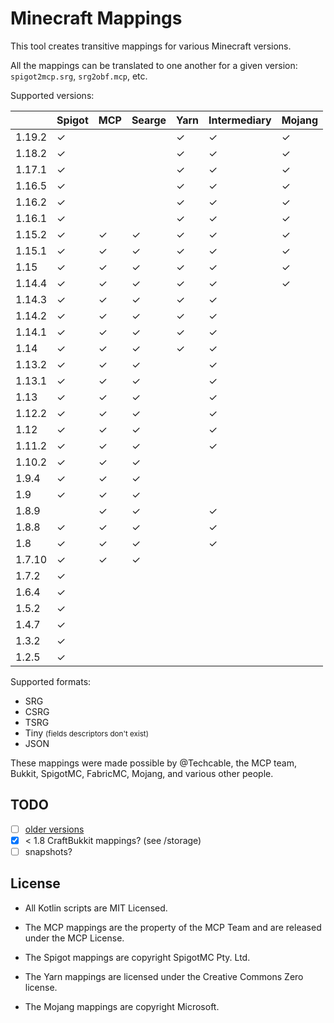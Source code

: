 # Minecraft Mappings

This tool creates transitive mappings for various Minecraft versions.

All the mappings can be translated to one another for a given version: `spigot2mcp.srg`, `srg2obf.mcp`, etc.

Supported versions:

|        | Spigot   | MCP      | Searge   | Yarn     | Intermediary | Mojang   |
|--------|----------|----------|----------|----------|--------------|----------|
| 1.19.2 | &#x2713; |          |          | &#x2713; | &#x2713;     | &#x2713; |
| 1.18.2 | &#x2713; |          |          | &#x2713; | &#x2713;     | &#x2713; |
| 1.17.1 | &#x2713; |          |          | &#x2713; | &#x2713;     | &#x2713; |
| 1.16.5 | &#x2713; |          |          | &#x2713; | &#x2713;     | &#x2713; |
| 1.16.2 | &#x2713; |          |          | &#x2713; | &#x2713;     | &#x2713; |
| 1.16.1 | &#x2713; |          |          | &#x2713; | &#x2713;     | &#x2713; |
| 1.15.2 | &#x2713; | &#x2713; | &#x2713; | &#x2713; | &#x2713;     | &#x2713; |
| 1.15.1 | &#x2713; | &#x2713; | &#x2713; | &#x2713; | &#x2713;     | &#x2713; |
| 1.15   | &#x2713; | &#x2713; | &#x2713; | &#x2713; | &#x2713;     | &#x2713; |
| 1.14.4 | &#x2713; | &#x2713; | &#x2713; | &#x2713; | &#x2713;     | &#x2713; |
| 1.14.3 | &#x2713; | &#x2713; | &#x2713; | &#x2713; | &#x2713;     |          |
| 1.14.2 | &#x2713; | &#x2713; | &#x2713; | &#x2713; | &#x2713;     |          |
| 1.14.1 | &#x2713; | &#x2713; | &#x2713; | &#x2713; | &#x2713;     |          |
| 1.14   | &#x2713; | &#x2713; | &#x2713; | &#x2713; | &#x2713;     |          |
| 1.13.2 | &#x2713; | &#x2713; | &#x2713; |          | &#x2713;     |          |
| 1.13.1 | &#x2713; | &#x2713; | &#x2713; |          | &#x2713;     |          |
| 1.13   | &#x2713; | &#x2713; | &#x2713; |          | &#x2713;     |          |
| 1.12.2 | &#x2713; | &#x2713; | &#x2713; |          | &#x2713;     |          |
| 1.12   | &#x2713; | &#x2713; | &#x2713; |          | &#x2713;     |          |
| 1.11.2 | &#x2713; | &#x2713; | &#x2713; |          | &#x2713;     |          |
| 1.10.2 | &#x2713; | &#x2713; | &#x2713; |          |              |          |
| 1.9.4  | &#x2713; | &#x2713; | &#x2713; |          |              |          |
| 1.9    | &#x2713; | &#x2713; | &#x2713; |          |              |          |
| 1.8.9  |          | &#x2713; | &#x2713; |          | &#x2713;     |          |
| 1.8.8  | &#x2713; | &#x2713; | &#x2713; |          | &#x2713;     |          |
| 1.8    | &#x2713; | &#x2713; | &#x2713; |          | &#x2713;     |          |
| 1.7.10 | &#x2713; | &#x2713; | &#x2713; |          |              |          |
| 1.7.2  | &#x2713; |          |          |          |              |          |
| 1.6.4  | &#x2713; |          |          |          |              |          |
| 1.5.2  | &#x2713; |          |          |          |              |          |
| 1.4.7  | &#x2713; |          |          |          |              |          |
| 1.3.2  | &#x2713; |          |          |          |              |          |
| 1.2.5  | &#x2713; |          |          |          |              |          |

Supported formats:

- SRG
- CSRG
- TSRG
- Tiny <small>(fields descriptors don't exist)</small>
- JSON

These mappings were made possible by @Techcable, the MCP team, Bukkit, SpigotMC, FabricMC, Mojang, and various other people.

## TODO

- [ ] [older versions](https://github.com/agaricusb/MinecraftRemapping)
- [x] < 1.8 CraftBukkit mappings? (see /storage)
- [ ] snapshots?

## License

* All Kotlin scripts are MIT Licensed.

* The MCP mappings are the property of the MCP Team and are released under the MCP License.

* The Spigot mappings are copyright SpigotMC Pty. Ltd.

* The Yarn mappings are licensed under the Creative Commons Zero license.

* The Mojang mappings are copyright Microsoft.
